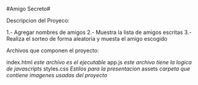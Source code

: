 #Amigo Secreto#

Descripcion del Proyeco:

1.- Agregar nombres de amigos
2.- Muestra la lista de amigos escritas
3.- Realiza el sorteo de forma aleatoria y muesta el amigo escogido


Archivos que componen el proyecto:

index.html  *este archivo es el ejecutable*
app.js      *este archivo tiene la logica de javascripts*
styles.css  *Estilos para la presentacion*
assets      *carpeta que contiene imagenes usadas del proyecto*
